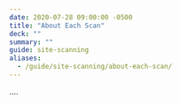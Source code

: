 ```yaml
---
date: 2020-07-28 09:00:00 -0500
title: "About Each Scan"
deck: ""
summary: ""
guide: site-scanning
aliases:
  - /guide/site-scanning/about-each-scan/
---
```


....
